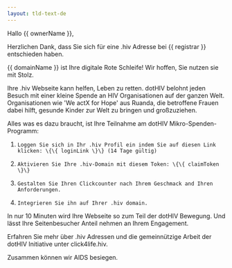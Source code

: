 ```yaml
---
layout: tld-text-de
---
```


Hallo \{\{ ownerName \}\},
 
Herzlichen Dank, dass Sie sich für eine .hiv Adresse bei \{\{ registrar \}\} entschieden haben.
 
\{\{ domainName \}\} ist Ihre digitale Rote Schleife! Wir hoffen, Sie nutzen sie mit Stolz.
 
Ihre .hiv Webseite kann helfen, Leben zu retten. dotHIV belohnt jeden Besuch mit einer kleine Spende an HIV Organisationen auf der ganzen Welt. Organisationen wie 'We actX for Hope' aus Ruanda, die betroffene Frauen dabei hilft, gesunde Kinder zur Welt zu bringen und großzuziehen.
 
Alles was es dazu braucht, ist Ihre Teilnahme am dotHIV Mikro-Spenden-Programm:

1)     Loggen Sie sich in Ihr .hiv Profil ein indem Sie auf diesen Link klicken: \{\{ loginLink \}\} (14 Tage gültig)  
2)     Aktivieren Sie Ihre .hiv-Domain mit diesem Token: \{\{ claimToken \}\}  
3)     Gestalten Sie Ihren Clickcounter nach Ihrem Geschmack and Ihren Anforderungen.  
4)     Integrieren Sie ihn auf Ihrer .hiv domain.  
 
In nur 10 Minuten wird Ihre Webseite so zum Teil der dotHIV Bewegung.
Und lässt Ihre Seitenbesucher Anteil nehmen an Ihrem Engagement.
 
Erfahren Sie mehr über .hiv Adressen und die gemeinnützige Arbeit der dotHIV Initiative unter click4life.hiv.
 
Zusammen können wir AIDS besiegen.
